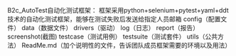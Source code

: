 B2c_AutoTest自动化测试框架：
框架采用python+selenium+pytest+yaml+ddt技术的自动化测试框架，能够在测试失败后发送给指定人员邮箱
config（配置文件）
data（数据文件）
drivers（驱动）
log（日志）
report（报告）
screenshot(截图)
testcase（测试用例）
testsuite（测试套件）
utils（公共方法）
ReadMe.md（加个说明性的文件，告诉团队成员框架需要的环境以及用法）
